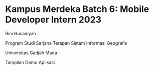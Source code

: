 # Kampus Merdeka Batch 6: Mobile Developer Intern 2023
<p> Rini Husadiyah </p>
<p> Program Studi Sarjana Terapan Sistem Informasi Geografis </p>
<p> Universitas Gadjah Mada </p>

<p> Tampilan Demo Aplikasi </p>


